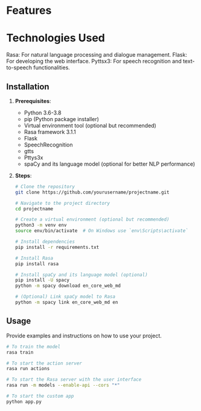 # Features

# Technologies Used
Rasa: For natural language processing and dialogue management.
Flask: For developing the web interface.
Pyttsx3: For speech recognition and text-to-speech functionalities.

## Installation

1. **Prerequisites**:
    - Python 3.6-3.8
    - pip (Python package installer)
    - Virtual environment tool (optional but recommended)
    - Rasa framework 3.1.1
    - Flask
    - SpeechRecognition
    - gtts
    - Pttys3x
    - spaCy and its language model (optional for better NLP performance)

2. **Steps**:
    ```bash
    # Clone the repository
    git clone https://github.com/yourusername/projectname.git

    # Navigate to the project directory
    cd projectname

    # Create a virtual environment (optional but recommended)
    python3 -m venv env
    source env/bin/activate  # On Windows use `env\Scripts\activate`

    # Install dependencies
    pip install -r requirements.txt

    # Install Rasa
    pip install rasa

    # Install spaCy and its language model (optional)
    pip install -U spacy
    python -m spacy download en_core_web_md

    # (Optional) Link spaCy model to Rasa
    python -m spacy link en_core_web_md en
    ```



## Usage

Provide examples and instructions on how to use your project.

```bash
# To train the model
rasa train

# To start the action server
rasa run actions

# To start the Rasa server with the user interface
rasa run -m models --enable-api --cors "*"

# To start the custom app
python app.py
